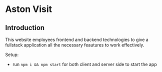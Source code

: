 # Aston Visit

## Introduction


This website employees frontend and backend technologies to give a fullstack application all the necessary feautures to work effectively.

Setup:
- run ```npm i && npm start``` for both client and server side to start the app
